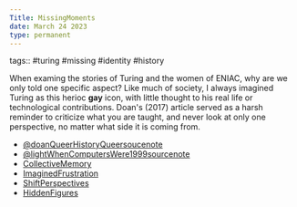```yaml
---
Title: MissingMoments
date: March 24 2023
type: permanent
---
```


tags::  #turing #missing #identity #history


When examing the stories of Turing and the women of ENIAC, why are we only told one specific aspect? Like much of society, I always imagined Turing as this herioc **gay** icon, with little thought to his real life or technological contributions. Doan's (2017) article served as a harsh reminder to criticize what you are taught, and never look at only one perspective, no matter what side it is coming from.

- [@doanQueerHistoryQueersoucenote](@doanQueerHistoryQueer2017sourcenote.md#^4d52a9)
-  [@lightWhenComputersWere1999sourcenote](@lightWhenComputersWere1999sourcenote.md)
- [CollectiveMemory](CollectiveMemory.md)
- [ImaginedFrustration](ImaginedFrustration.md)
- [ShiftPerspectives](ShiftPerspectives.md)
- [HiddenFigures](HiddenFigures.md)


